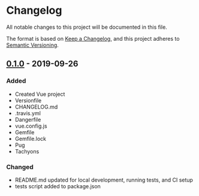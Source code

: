 # Changelog
All notable changes to this project will be documented in this file.

The format is based on [Keep a Changelog](https://keepachangelog.com/en/1.0.0/),
and this project adheres to [Semantic Versioning](https://semver.org/spec/v2.0.0.html).

## [0.1.0] - 2019-09-26
### Added
- Created Vue project
- Versionfile
- CHANGELOG.md
- .travis.yml
- Dangerfile
- vue.config.js
- Gemfile
- Gemfile.lock
- Pug
- Tachyons

### Changed
- README.md updated for local development, running tests, and CI setup
- tests script added to package.json

[0.1.0]: https://github.com/foundersclubsoftware/Ryan-training-project/compare/v0.1.0...HEAD